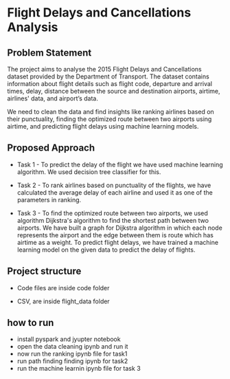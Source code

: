 # Flight Delays and Cancellations Analysis



## Problem Statement
The project aims to analyse the 2015 Flight Delays and Cancellations dataset provided by the Department of Transport. The dataset contains information about flight details such as flight code, departure and arrival times, delay, distance between the source and destination airports, airtime, airlines' data, and airport’s data. 

We need to clean the data and find insights like ranking airlines based on their punctuality, finding the optimized route between two airports using airtime, and predicting flight delays using machine learning models.

## Proposed Approach
- Task 1 - To predict the delay of the flight we have used machine learning algorithm. We used decision tree classifier for this.

- Task 2 - To rank airlines based on punctuality of the flights, we have calculated the average delay of each airline and used it as one of the parameters in ranking.

- Task 3 - To find the optimized route between two airports, we used algorithm Dijkstra's algorithm to find the shortest path between two airports. We have built a graph for Dijkstra algorithm in which each node represents the airport and the edge between them is route which has airtime as a weight. To predict flight delays, we have trained a machine learning model on the given data to predict the delay of flights.



## Project structure


- Code files are inside code folder

- CSV, are inside flight_data folder


## how to run

- install pyspark and jyupter notebook
- open the data cleaning ipynb and run it 
- now run the ranking ipynb file for task1
- run path finding finding ipynb for task2
- run the machine learnin ipynb file for task 3

